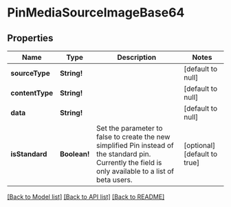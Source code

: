 # PinMediaSourceImageBase64

## Properties
Name | Type | Description | Notes
------------ | ------------- | ------------- | -------------
**sourceType** | **String!** |  | [default to null]
**contentType** | **String!** |  | [default to null]
**data** | **String!** |  | [default to null]
**isStandard** | **Boolean!** | Set the parameter to false to create the new simplified Pin instead of the standard pin. Currently the field is only available to a list of beta users. | [optional] [default to true]

[[Back to Model list]](../README.md#documentation-for-models) [[Back to API list]](../README.md#documentation-for-api-endpoints) [[Back to README]](../README.md)



